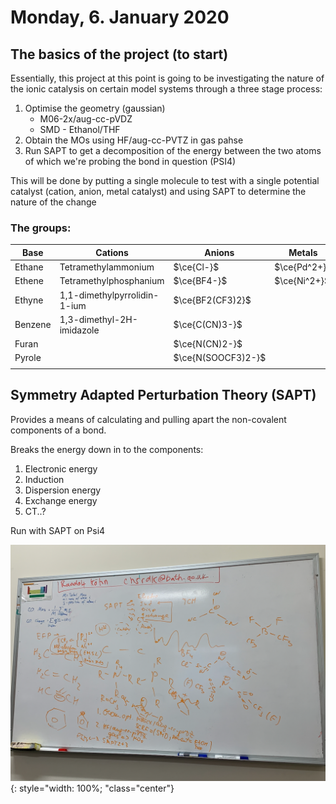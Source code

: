 # Monday, 6. January 2020

## The basics of the project (to start)

Essentially, this project at this point is going to be investigating the nature of the ionic catalysis on certain model systems through a three stage process:

1. Optimise the geometry (gaussian)
   * M06-2x/aug-cc-pVDZ
   * SMD - Ethanol/THF
2. Obtain the MOs using HF/aug-cc-PVTZ in gas pahse
3. Run SAPT to get a decomposition of the energy between the two atoms of which we're probing the bond in question (PSI4)



This will be done by putting a single molecule to test with a single potential catalyst (cation, anion, metal catalyst) and using SAPT to determine the nature of the change



### The groups:

| Base    | Cations                      | Anions             | Metals       |
| ------- | ---------------------------- | ------------------ | ------------ |
| Ethane  | Tetramethylammonium          | $\ce{Cl-}$         | $\ce{Pd^2+}$ |
| Ethene  | Tetramethylphosphanium       | $\ce{BF4-}$        | $\ce{Ni^2+}$ |
| Ethyne  | 1,1-dimethylpyrrolidin-1-ium | $\ce{BF2(CF3)2}$   |              |
| Benzene | 1,3-dimethyl-2H-imidazole    | $\ce{C(CN)3-}$     |              |
| Furan   |                              | $\ce{N(CN)2-}$     |              |
| Pyrole  |                              | $\ce{N(SOOCF3)2-}$ |              |
|         |                              |                    |              |

## Symmetry Adapted Perturbation Theory (SAPT)

Provides a means of calculating and pulling apart the non-covalent components of a bond.

Breaks the energy down in to the components:

1. Electronic energy
2. Induction
3. Dispersion energy
4. Exchange energy
5. CT..?

Run with SAPT on Psi4



![!image](01.06.png){: style="width: 100%; "class="center"}